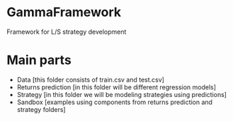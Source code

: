 # GammaFramework
Framework for L/S strategy development
# Main parts
* Data [this folder consists of train.csv and test.csv]
* Returns prediction [in this folder will be different regression models]
* Strategy [in this folder we will be modeling strategies using predictions]
* Sandbox [examples using components from returns prediction and strategy folders]
